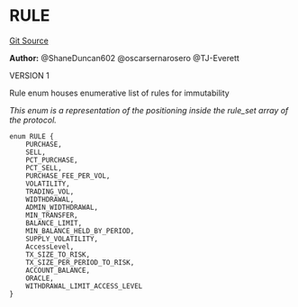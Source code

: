# RULE
[Git Source](https://github.com/thrackle-io/rules-protocol/blob/1ab1db06d001c0ea3265ec49b85ddd9394430302/src/economic/ruleStorage/RuleCodeData.sol)

**Author:**
@ShaneDuncan602 @oscarsernarosero @TJ-Everett

VERSION 1

Rule enum houses enumerative list of rules for immutability

*This enum is a representation of the positioning inside the
rule_set array of the protocol.*


```solidity
enum RULE {
    PURCHASE,
    SELL,
    PCT_PURCHASE,
    PCT_SELL,
    PURCHASE_FEE_PER_VOL,
    VOLATILITY,
    TRADING_VOL,
    WIDTHDRAWAL,
    ADMIN_WIDTHDRAWAL,
    MIN_TRANSFER,
    BALANCE_LIMIT,
    MIN_BALANCE_HELD_BY_PERIOD,
    SUPPLY_VOLATILITY,
    AccessLevel,
    TX_SIZE_TO_RISK,
    TX_SIZE_PER_PERIOD_TO_RISK,
    ACCOUNT_BALANCE,
    ORACLE,
    WITHDRAWAL_LIMIT_ACCESS_LEVEL
}
```

